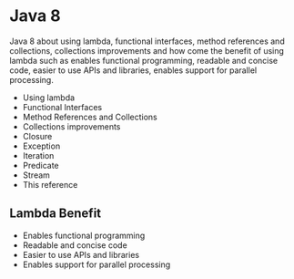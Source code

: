 # Java 8
Java 8 about using lambda, functional interfaces, method references and collections, collections improvements and how come the benefit of using lambda such as enables functional programming, readable and concise code, easier to use APIs and libraries, enables support for parallel processing.

* Using lambda
* Functional Interfaces
* Method References and Collections
* Collections improvements
* Closure
* Exception
* Iteration
* Predicate
* Stream
* This reference
	
## Lambda Benefit
* Enables functional programming
* Readable and concise code
* Easier to use APIs and libraries
* Enables support for parallel processing